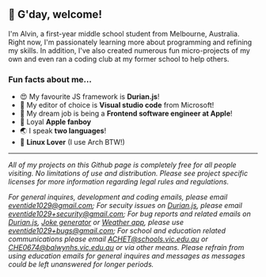 ## 👋 G'day, welcome!
I'm Alvin, a first-year middle school student from Melbourne, Australia. Right now, I'm passionately learning more about programming and refining my skills. In addition, I've also created numerous fun micro-projects of my own and even ran a coding club at my former school to help others.

### Fun facts about me...
- 😍 My favourite JS framework is **Durian.js**!
- 📝 My editor of choice is **Visual studio code** from Microsoft!
- 💭 My dream job is being a **Frontend software engineer at Apple**!
- 🍎 Loyal **Apple fanboy**
- 🌏 I speak **two languages**!
- 🐧 **Linux Lover** (I use Arch BTW!)

--- 

*All of my projects on this Github page is completely free for all people visiting. No limitations of use and distribution. Please see project specific licenses for more information regarding legal rules and regulations.* 

*For general inquires, development and coding emails, please email eventide1029@gmail.com; For secuity issues on [Durian.js](https://github.com/cheng-alvin/durian.js), please email eventide1029+security@gmail.com; For bug reports and related emails on [Durian.js](https://github.com/cheng-alvin/durian.js), [Joke generator](https://github.com/cheng-alvin/Joke-Generator) or [Weather app](https://github.com/cheng-alvin/Weather-app), please use eventide1029+bugs@gmail.com; For school and education related communications please email ACHET@schools.vic.edu.au or CHE0674@balwynhs.vic.edu.au or via other means. Please refrain from using education emails for general inquires and messages as messages could be left unanswered for longer periods.*
